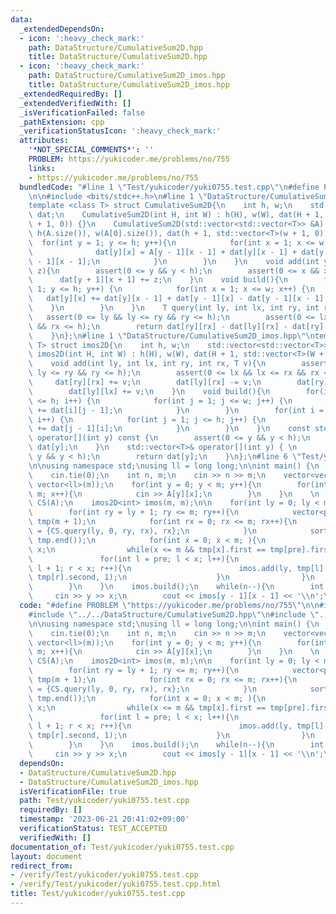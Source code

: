 ```yaml
---
data:
  _extendedDependsOn:
  - icon: ':heavy_check_mark:'
    path: DataStructure/CumulativeSum2D.hpp
    title: DataStructure/CumulativeSum2D.hpp
  - icon: ':heavy_check_mark:'
    path: DataStructure/CumulativeSum2D_imos.hpp
    title: DataStructure/CumulativeSum2D_imos.hpp
  _extendedRequiredBy: []
  _extendedVerifiedWith: []
  _isVerificationFailed: false
  _pathExtension: cpp
  _verificationStatusIcon: ':heavy_check_mark:'
  attributes:
    '*NOT_SPECIAL_COMMENTS*': ''
    PROBLEM: https://yukicoder.me/problems/no/755
    links:
    - https://yukicoder.me/problems/no/755
  bundledCode: "#line 1 \"Test/yukicoder/yuki0755.test.cpp\"\n#define PROBLEM \"https://yukicoder.me/problems/no/755\"\
    \n\n#include <bits/stdc++.h>\n#line 1 \"DataStructure/CumulativeSum2D.hpp\"\n\
    template <class T> struct CumulativeSum2D{\n    int h, w;\n    std::vector<std::vector<T>>\
    \ dat;\n    CumulativeSum2D(int H, int W) : h(H), w(W), dat(H + 1, std::vector<T>(W\
    \ + 1, 0)) {}\n    CumulativeSum2D(std::vector<std::vector<T>> &A) \n        :\
    \ h(A.size()), w(A[0].size()), dat(h + 1, std::vector<T>(w + 1, 0)) {\n      \
    \  for(int y = 1; y <= h; y++){\n            for(int x = 1; x <= w; x++){\n  \
    \              dat[y][x] = A[y - 1][x - 1] + dat[y][x - 1] + dat[y - 1][x] - dat[y\
    \ - 1][x - 1];\n            }\n        }\n    }\n    void add(int y, int x, T\
    \ z){\n        assert(0 <= y && y < h);\n        assert(0 <= x && x < w);\n  \
    \      dat[y + 1][x + 1] += z;\n    }\n    void build(){\n        for(int y =\
    \ 1; y <= h; y++) {\n            for(int x = 1; x <= w; x++) {\n             \
    \   dat[y][x] += dat[y][x - 1] + dat[y - 1][x] - dat[y - 1][x - 1];\n        \
    \    }\n        }\n    }\n    T query(int ly, int lx, int ry, int rx){\n     \
    \   assert(0 <= ly && ly <= ry && ry <= h);\n        assert(0 <= lx && lx <= rx\
    \ && rx <= h);\n        return dat[ry][rx] - dat[ly][rx] - dat[ry][lx] + dat[ly][lx];\n\
    \    }\n};\n#line 1 \"DataStructure/CumulativeSum2D_imos.hpp\"\ntemplate <class\
    \ T> struct imos2D{\n    int h, w;\n    std::vector<std::vector<T>> dat;\n   \
    \ imos2D(int H, int W) : h(H), w(W), dat(H + 1, std::vector<T>(W + 1, 0)) {}\n\
    \    void add(int ly, int lx, int ry, int rx, T v){\n        assert(0 <= ly &&\
    \ ly <= ry && ry <= h);\n        assert(0 <= lx && lx <= rx && rx <= w);\n   \
    \     dat[ry][rx] += v;\n        dat[ly][rx] -= v;\n        dat[ry][lx] -= v;\n\
    \        dat[ly][lx] += v;\n    }\n    void build(){\n        for(int i = 0; i\
    \ <= h; i++) {\n            for(int j = 1; j <= w; j++) {\n                dat[i][j]\
    \ += dat[i][j - 1];\n            }\n        }\n        for(int i = 0; i <= w;\
    \ i++) {\n            for(int j = 1; j <= h; j++) {\n                dat[j][i]\
    \ += dat[j - 1][i];\n            }\n        }\n    }\n    const std::vector<T>&\
    \ operator[](int y) const {\n        assert(0 <= y && y < h);\n        return\
    \ dat[y];\n    }\n    std::vector<T>& operator[](int y) { \n        assert(0 <=\
    \ y && y < h);\n        return dat[y];\n    }\n};\n#line 6 \"Test/yukicoder/yuki0755.test.cpp\"\
    \n\nusing namespace std;\nusing ll = long long;\n\nint main() {\n    ios::sync_with_stdio(false);\n\
    \    cin.tie(0);\n    int n, m;\n    cin >> n >> m;\n    vector<vector<ll>> A(m,\
    \ vector<ll>(m));\n    for(int y = 0; y < m; y++){\n        for(int x = 0; x <\
    \ m; x++){\n            cin >> A[y][x];\n        }\n    }\n    \n    CumulativeSum2D<ll>\
    \ CS(A);\n    imos2D<int> imos(m, m);\n\n    for(int ly = 0; ly < m; ly++){\n\
    \        for(int ry = ly + 1; ry <= m; ry++){\n            vector<pair<ll, int>>\
    \ tmp(m + 1);\n            for(int rx = 0; rx <= m; rx++){\n                tmp[rx]\
    \ = {CS.query(ly, 0, ry, rx), rx};\n            }\n            sort(tmp.begin(),\
    \ tmp.end());\n            for(int x = 0; x < m; ){\n                int pre =\
    \ x;\n                while(x <= m && tmp[x].first == tmp[pre].first) x++;\n \
    \               for(int l = pre; l < x; l++){\n                    for(int r =\
    \ l + 1; r < x; r++){\n                        imos.add(ly, tmp[l].second, ry,\
    \ tmp[r].second, 1);\n                    }\n                }\n            }\n\
    \        }\n    }\n    imos.build();\n    while(n--){\n        int y, x;\n   \
    \     cin >> y >> x;\n        cout << imos[y - 1][x - 1] << '\\n';\n    }\n}\n"
  code: "#define PROBLEM \"https://yukicoder.me/problems/no/755\"\n\n#include <bits/stdc++.h>\n\
    #include \"../../DataStructure/CumulativeSum2D.hpp\"\n#include \"../../DataStructure/CumulativeSum2D_imos.hpp\"\
    \n\nusing namespace std;\nusing ll = long long;\n\nint main() {\n    ios::sync_with_stdio(false);\n\
    \    cin.tie(0);\n    int n, m;\n    cin >> n >> m;\n    vector<vector<ll>> A(m,\
    \ vector<ll>(m));\n    for(int y = 0; y < m; y++){\n        for(int x = 0; x <\
    \ m; x++){\n            cin >> A[y][x];\n        }\n    }\n    \n    CumulativeSum2D<ll>\
    \ CS(A);\n    imos2D<int> imos(m, m);\n\n    for(int ly = 0; ly < m; ly++){\n\
    \        for(int ry = ly + 1; ry <= m; ry++){\n            vector<pair<ll, int>>\
    \ tmp(m + 1);\n            for(int rx = 0; rx <= m; rx++){\n                tmp[rx]\
    \ = {CS.query(ly, 0, ry, rx), rx};\n            }\n            sort(tmp.begin(),\
    \ tmp.end());\n            for(int x = 0; x < m; ){\n                int pre =\
    \ x;\n                while(x <= m && tmp[x].first == tmp[pre].first) x++;\n \
    \               for(int l = pre; l < x; l++){\n                    for(int r =\
    \ l + 1; r < x; r++){\n                        imos.add(ly, tmp[l].second, ry,\
    \ tmp[r].second, 1);\n                    }\n                }\n            }\n\
    \        }\n    }\n    imos.build();\n    while(n--){\n        int y, x;\n   \
    \     cin >> y >> x;\n        cout << imos[y - 1][x - 1] << '\\n';\n    }\n}\n"
  dependsOn:
  - DataStructure/CumulativeSum2D.hpp
  - DataStructure/CumulativeSum2D_imos.hpp
  isVerificationFile: true
  path: Test/yukicoder/yuki0755.test.cpp
  requiredBy: []
  timestamp: '2023-06-21 20:41:02+09:00'
  verificationStatus: TEST_ACCEPTED
  verifiedWith: []
documentation_of: Test/yukicoder/yuki0755.test.cpp
layout: document
redirect_from:
- /verify/Test/yukicoder/yuki0755.test.cpp
- /verify/Test/yukicoder/yuki0755.test.cpp.html
title: Test/yukicoder/yuki0755.test.cpp
---
```

